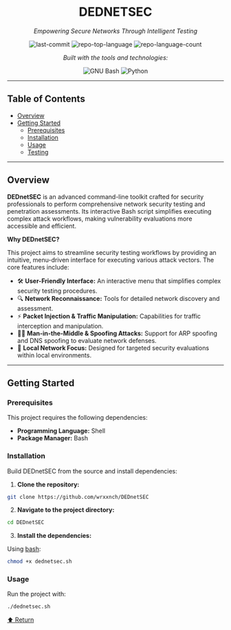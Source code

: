 <div id="top"></div>

<div align="center">

# DEDNETSEC

*Empowering Secure Networks Through Intelligent Testing*

![last-commit](https://img.shields.io/github/last-commit/wrxxnch/DEDnetSEC?style=flat&logo=git&logoColor=white&color=0080ff)
![repo-top-language](https://img.shields.io/github/languages/top/wrxxnch/DEDnetSEC?style=flat&color=0080ff)
![repo-language-count](https://img.shields.io/github/languages/count/wrxxnch/DEDnetSEC?style=flat&color=0080ff)

*Built with the tools and technologies:*

![GNU Bash](https://img.shields.io/badge/GNU%20Bash-4EAA25.svg?style=flat&logo=GNU-Bash&logoColor=white)
![Python](https://img.shields.io/badge/Python-3776AB.svg?style=flat&logo=Python&logoColor=white)

</div>

---

## Table of Contents

- [Overview](#overview)
- [Getting Started](#getting-started)
  - [Prerequisites](#prerequisites)
  - [Installation](#installation)
  - [Usage](#usage)
  - [Testing](#testing)

---

## Overview

**DEDnetSEC** is an advanced command-line toolkit crafted for security professionals to perform comprehensive network security testing and penetration assessments. Its interactive Bash script simplifies executing complex attack workflows, making vulnerability evaluations more accessible and efficient.

**Why DEDnetSEC?**

This project aims to streamline security testing workflows by providing an intuitive, menu-driven interface for executing various attack vectors. The core features include:

- 🛠️ **User-Friendly Interface:** An interactive menu that simplifies complex security testing procedures.
- 🔍 **Network Reconnaissance:** Tools for detailed network discovery and assessment.
- ⚡ **Packet Injection & Traffic Manipulation:** Capabilities for traffic interception and manipulation.
- 🕵️‍♂️ **Man-in-the-Middle & Spoofing Attacks:** Support for ARP spoofing and DNS spoofing to evaluate network defenses.
- 🔐 **Local Network Focus:** Designed for targeted security evaluations within local environments.

---

## Getting Started

### Prerequisites

This project requires the following dependencies:

- **Programming Language:** Shell
- **Package Manager:** Bash

### Installation

Build DEDnetSEC from the source and install dependencies:

1. **Clone the repository:**

```bash
git clone https://github.com/wrxxnch/DEDnetSEC
```

2. **Navigate to the project directory:**

```bash
cd DEDnetSEC
```

3. **Install the dependencies:**

Using [bash](https://www.gnu.org/software/bash/):

```bash
chmod +x dednetsec.sh
```

### Usage

Run the project with:

```bash
./dednetsec.sh
```



<div align="left"><a href="#top">⬆ Return</a></div>
